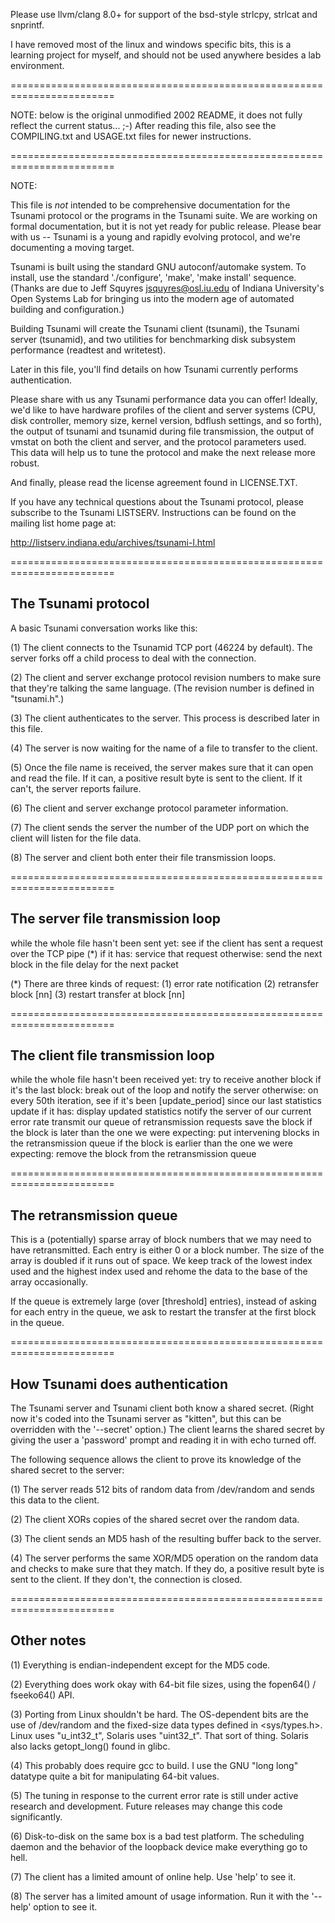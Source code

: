 Please use llvm/clang 8.0+ for support of the bsd-style strlcpy, strlcat
and snprintf.

I have removed most of the linux and windows specific bits, this is a
learning project for myself, and should not be used anywhere besides
a lab environment.

========================================================================

NOTE: below is the original unmodified 2002 README, it does not fully
reflect the current status... ;-) After reading this file, also see
the COMPILING.txt and USAGE.txt files for newer instructions.

========================================================================

NOTE:

This file is *not* intended to be comprehensive documentation for the
Tsunami protocol or the programs in the Tsunami suite.  We are working
on formal documentation, but it is not yet ready for public release.
Please bear with us -- Tsunami is a young and rapidly evolving
protocol, and we're documenting a moving target.

Tsunami is built using the standard GNU autoconf/automake system.  To
install, use the standard './configure', 'make', 'make install'
sequence.  (Thanks are due to Jeff Squyres <jsquyres@osl.iu.edu>
of Indiana University's Open Systems Lab for bringing us into the
modern age of automated building and configuration.)

Building Tsunami will create the Tsunami client (tsunami), the Tsunami
server (tsunamid), and two utilities for benchmarking disk subsystem
performance (readtest and writetest).

Later in this file, you'll find details on how Tsunami currently
performs authentication.

Please share with us any Tsunami performance data you can offer!
Ideally, we'd like to have hardware profiles of the client and server
systems (CPU, disk controller, memory size, kernel version, bdflush
settings, and so forth), the output of tsunami and tsunamid during
file transmission, the output of vmstat on both the client and server,
and the protocol parameters used.  This data will help us to tune
the protocol and make the next release more robust.

And finally, please read the license agreement found in LICENSE.TXT.

If you have any technical questions about the Tsunami protocol, please
subscribe to the Tsunami LISTSERV.  Instructions can be found on
the mailing list home page at:

  http://listserv.indiana.edu/archives/tsunami-l.html

========================================================================

The Tsunami protocol
--------------------

A basic Tsunami conversation works like this:

(1) The client connects to the Tsunamid TCP port (46224 by default).
    The server forks off a child process to deal with the connection.

(2) The client and server exchange protocol revision numbers to make
    sure that they're talking the same language.  (The revision number
    is defined in "tsunami.h".)

(3) The client authenticates to the server.  This process is described
    later in this file.

(4) The server is now waiting for the name of a file to transfer to
    the client.

(5) Once the file name is received, the server makes sure that it
    can open and read the file.  If it can, a positive result byte
    is sent to the client.  If it can't, the server reports failure.

(6) The client and server exchange protocol parameter information.

(7) The client sends the server the number of the UDP port on which
    the client will listen for the file data.

(8) The server and client both enter their file transmission loops.

========================================================================

The server file transmission loop
---------------------------------

while the whole file hasn't been sent yet:
    see if the client has sent a request over the TCP pipe (*)
    if it has:
        service that request
    otherwise:
	send the next block in the file
    delay for the next packet

(*) There are three kinds of request:
      (1) error rate notification
      (2) retransfer block [nn]
      (3) restart transfer at block [nn]

========================================================================

The client file transmission loop
---------------------------------

while the whole file hasn't been received yet:
    try to receive another block
    if it's the last block:
        break out of the loop and notify the server
    otherwise:
        on every 50th iteration, see if it's been [update_period] since
          our last statistics update
        if it has:
            display updated statistics
            notify the server of our current error rate
            transmit our queue of retransmission requests
        save the block
        if the block is later than the one we were expecting:
	    put intervening blocks in the retransmission queue
        if the block is earlier than the one we were expecting:
            remove the block from the retransmission queue

========================================================================

The retransmission queue
------------------------

This is a (potentially) sparse array of block numbers that we may need
to have retransmitted.  Each entry is either 0 or a block number.  The
size of the array is doubled if it runs out of space.  We keep track
of the lowest index used and the highest index used and rehome the
data to the base of the array occasionally.

If the queue is extremely large (over [threshold] entries), instead of
asking for each entry in the queue, we ask to restart the transfer at
the first block in the queue.

========================================================================

How Tsunami does authentication
-------------------------------

The Tsunami server and Tsunami client both know a shared secret.
(Right now it's coded into the Tsunami server as "kitten", but this
can be overridden with the '--secret' option.)  The client learns the
shared secret by giving the user a 'password' prompt and reading it in
with echo turned off.

The following sequence allows the client to prove its knowledge of the
shared secret to the server:

(1) The server reads 512 bits of random data from /dev/random and
    sends this data to the client.

(2) The client XORs copies of the shared secret over the random data.

(3) The client sends an MD5 hash of the resulting buffer back to the
    server.

(4) The server performs the same XOR/MD5 operation on the random data
    and checks to make sure that they match.  If they do, a positive
    result byte is sent to the client.  If they don't, the connection
    is closed.

========================================================================

Other notes
-----------

(1) Everything is endian-independent except for the MD5 code.

(2) Everything does work okay with 64-bit file sizes, using the
    fopen64() / fseeko64() API.

(3) Porting from Linux shouldn't be hard.  The OS-dependent bits are
    the use of /dev/random and the fixed-size data types defined in
    <sys/types.h>.  Linux uses "u_int32_t", Solaris uses "uint32_t".
    That sort of thing.  Solaris also lacks getopt_long() found in
    glibc.

(4) This probably does require gcc to build.  I use the GNU "long long"
    datatype quite a bit for manipulating 64-bit values.

(5) The tuning in response to the current error rate is still under
    active research and development.  Future releases may change this
    code significantly.

(6) Disk-to-disk on the same box is a bad test platform.  The
    scheduling daemon and the behavior of the loopback device make
    everything go to hell.

(7) The client has a limited amount of online help.  Use 'help' to
    see it.

(8) The server has a limited amount of usage information.  Run it
    with the '--help' option to see it.
